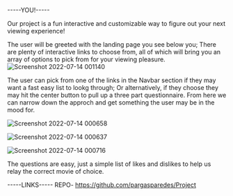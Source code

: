-----YOU!-----


Our project is a fun interactive and customizable way to figure out your next viewing experience! 

The user will be greeted with the landing page you see below you; There are plenty of interactive links to choose from, all of which will bring you an array of options to pick from for your viewing pleasure. 
![Screenshot 2022-07-14 001140](https://user-images.githubusercontent.com/105595889/178896923-e7b666f2-45ba-4b99-91f7-9213c75376e5.png)

The user can pick from one of the links in the Navbar section if they may want a fast easy list to lookg through; Or alternatively, if they choose they may hit the center button to pull up a three part questionnaire. From here we can narrow down the approch and get something the user may be in the mood for.

![Screenshot 2022-07-14 000658](https://user-images.githubusercontent.com/105595889/178896405-e884fc7a-6c9f-4009-b9d5-723a0a1ee981.png)

![Screenshot 2022-07-14 000637](https://user-images.githubusercontent.com/105595889/178896396-e4554904-8aa1-4b24-96ce-1633bd5058d4.png)

![Screenshot 2022-07-14 000716](https://user-images.githubusercontent.com/105595889/178896411-adf404b7-097d-4351-bd3c-99009d3b7e03.png)


The questions are easy, just a simple list of likes and dislikes to help us relay the correct movie of choice. 









-----LINKS-----
REPO- https://github.com/pargasparedes/Project

